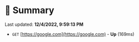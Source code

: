 # 📖 Summary
Last updated: **12/4/2022, 9:59:13 PM**

- `GET` [https://google.com](https://google.com) - **Up** (169ms)
